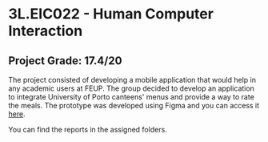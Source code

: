 # 3L.EIC022 - Human Computer Interaction

## Project Grade: 17.4/20

The project consisted of developing a mobile application that would help in any academic users at FEUP. The group decided to develop an application to integrate University of Porto canteens' menus and provide a way to rate the meals. The prototype was developed using Figma and you can access it [here](https://www.figma.com/proto/UXb9os2vZb5YHtPL3FjWGa/IPC-Mockups?node-id=207-4005&starting-point-node-id=207%3A4005&mode=design&t=i9kwNznGYbVtuHoJ-1).

You can find the reports in the assigned folders.

